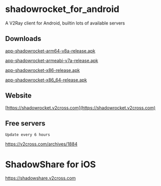 # shadowrocket_for_android
A V2Ray client for Android, builtin lots of available servers

## Downloads

[app-shadowrocket-arm64-v8a-release.apk](https://ghproxy.com/https://github.com/Pawdroid/shadowrocket_for_android/releases/download/10.4/app-shadowrocket-arm64-v8a-release.apk)

[app-shadowrocket-armeabi-v7a-release.apk](https://ghproxy.com/https://github.com/Pawdroid/shadowrocket_for_android/releases/download/10.4/app-shadowrocket-armeabi-v7a-release.apk)

[app-shadowrocket-x86-release.apk](https://ghproxy.com/https://github.com/Pawdroid/shadowrocket_for_android/releases/download/10.4/app-shadowrocket-x86-release.apk)

[app-shadowrocket-x86_64-release.apk](https://ghproxy.com/https://github.com/Pawdroid/shadowrocket_for_android/releases/download/10.4/app-shadowrocket-x86_64-release.apk)


## Website

[https://shadowrocket.v2cross.com](https://shadowrocket.v2cross.com)

## Free servers
```
Update every 6 hours
```
<https://v2cross.com/archives/1884>


# ShadowShare for iOS
<https://shadowshare.v2cross.com>
